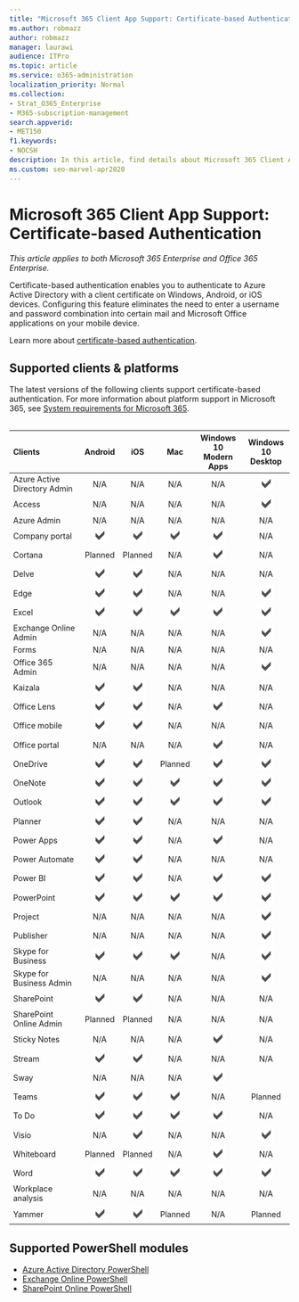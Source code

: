 ```yaml
---
title: "Microsoft 365 Client App Support: Certificate-based Authentication"
ms.author: robmazz
author: robmazz
manager: laurawi
audience: ITPro
ms.topic: article
ms.service: o365-administration
localization_priority: Normal
ms.collection: 
- Strat_O365_Enterprise
- M365-subscription-management
search.appverid:
- MET150
f1.keywords:
- NOCSH
description: In this article, find details about Microsoft 365 Client App support for certificate-based authentication..
ms.custom: seo-marvel-apr2020
---
```


# Microsoft 365 Client App Support: Certificate-based Authentication

*This article applies to both Microsoft 365 Enterprise and Office 365 Enterprise.*

Certificate-based authentication enables you to authenticate to Azure Active Directory with a client certificate on Windows, Android, or iOS devices. Configuring this feature eliminates the need to enter a username and password combination into certain mail and Microsoft Office applications on your mobile device.

Learn more about [certificate-based authentication](https://docs.microsoft.com/azure/active-directory/authentication/active-directory-certificate-based-authentication-get-started).

## Supported clients & platforms

The latest versions of the following clients support certificate-based authentication. For more information about platform support in Microsoft 365, see [System requirements for Microsoft 365](https://www.microsoft.com/microsoft-365/microsoft-365-and-office-resources).
<br>
<br>

| Clients | Android | iOS | Mac| Windows 10 <br> Modern Apps| Windows 10 <br> Desktop |
|:---|:---:|:---:|:---:|:---:|:---:|
| Azure Active Directory Admin | N/A | N/A | N/A | N/A | ![Supported](../media/check-mark.png) |
| Access | N/A | N/A | N/A | N/A | ![Supported](../media/check-mark.png) |
| Azure Admin | N/A | N/A | N/A | N/A | N/A |
| Company portal | ![Supported](../media/check-mark.png) | ![Supported](../media/check-mark.png) | ![Supported](../media/check-mark.png) | ![Supported](../media/check-mark.png) | N/A |
| Cortana | Planned | Planned | N/A | ![Supported](../media/check-mark.png) | N/A |
| Delve | ![Supported](../media/check-mark.png) | ![Supported](../media/check-mark.png) | N/A | N/A | N/A |
| Edge | ![Supported](../media/check-mark.png) | ![Supported](../media/check-mark.png) | N/A | N/A | ![Supported](../media/check-mark.png) |
| Excel | ![Supported](../media/check-mark.png) | ![Supported](../media/check-mark.png) | ![Supported](../media/check-mark.png) | ![Supported](../media/check-mark.png) | ![Supported](../media/check-mark.png) |
| Exchange Online Admin | N/A | N/A | N/A | N/A | ![Supported](../media/check-mark.png) |
| Forms | N/A | N/A | N/A | N/A | N/A |
| Office 365 Admin | N/A | N/A | N/A | N/A | ![Supported](../media/check-mark.png) |  |
| Kaizala | ![Supported](../media/check-mark.png) | ![Supported](../media/check-mark.png) | N/A | N/A | N/A |
| Office Lens| ![Supported](../media/check-mark.png) | ![Supported](../media/check-mark.png) | N/A | ![Supported](../media/check-mark.png) | N/A |
| Office mobile | ![Supported](../media/check-mark.png) | ![Supported](../media/check-mark.png) | N/A | N/A | N/A |
| Office portal | N/A | N/A | N/A | ![Supported](../media/check-mark.png) | N/A |
| OneDrive | ![Supported](../media/check-mark.png) | ![Supported](../media/check-mark.png) | Planned | ![Supported](../media/check-mark.png) | ![Supported](../media/check-mark.png) |
| OneNote | ![Supported](../media/check-mark.png) | ![Supported](../media/check-mark.png) | ![Supported](../media/check-mark.png) | ![Supported](../media/check-mark.png) | ![Supported](../media/check-mark.png) |
| Outlook | ![Supported](../media/check-mark.png) | ![Supported](../media/check-mark.png) | ![Supported](../media/check-mark.png) | ![Supported](../media/check-mark.png) | ![Supported](../media/check-mark.png) |
| Planner | ![Supported](../media/check-mark.png) | ![Supported](../media/check-mark.png) | N/A | N/A | N/A |
| Power Apps | ![Supported](../media/check-mark.png) | ![Supported](../media/check-mark.png) | N/A | ![Supported](../media/check-mark.png) | N/A |
| Power Automate | ![Supported](../media/check-mark.png) | ![Supported](../media/check-mark.png) | N/A | N/A | N/A |
| Power BI | ![Supported](../media/check-mark.png) | ![Supported](../media/check-mark.png) | N/A | ![Supported](../media/check-mark.png) | ![Supported](../media/check-mark.png) |
| PowerPoint | ![Supported](../media/check-mark.png) | ![Supported](../media/check-mark.png) | ![Supported](../media/check-mark.png) | ![Supported](../media/check-mark.png) | ![Supported](../media/check-mark.png) |
| Project | N/A | N/A | N/A | N/A | ![Supported](../media/check-mark.png) |
| Publisher | N/A | N/A | N/A | N/A | ![Supported](../media/check-mark.png) |
| Skype for Business | ![Supported](../media/check-mark.png) | ![Supported](../media/check-mark.png) | ![Supported](../media/check-mark.png) | N/A | ![Supported](../media/check-mark.png) |
| Skype for Business Admin | N/A | N/A | N/A | N/A | ![Supported](../media/check-mark.png) |
| SharePoint | ![Supported](../media/check-mark.png) | ![Supported](../media/check-mark.png) | N/A | N/A | N/A |
| SharePoint Online Admin | Planned | Planned | N/A | N/A | N/A |
| Sticky Notes | N/A | N/A | N/A | ![Supported](../media/check-mark.png) | N/A |
| Stream | ![Supported](../media/check-mark.png) | ![Supported](../media/check-mark.png) | N/A | N/A | N/A |
| Sway | N/A | N/A | N/A | ![Supported](../media/check-mark.png) |  |
| Teams | ![Supported](../media/check-mark.png) | ![Supported](../media/check-mark.png) | ![Supported](../media/check-mark.png) | N/A | Planned |
| To Do | ![Supported](../media/check-mark.png) | ![Supported](../media/check-mark.png) | ![Supported](../media/check-mark.png) | ![Supported](../media/check-mark.png) | N/A |
| Visio | N/A | ![Supported](../media/check-mark.png) | N/A | N/A | ![Supported](../media/check-mark.png) |
| Whiteboard | Planned | Planned | N/A | ![Supported](../media/check-mark.png) | N/A |
| Word | ![Supported](../media/check-mark.png) | ![Supported](../media/check-mark.png) | ![Supported](../media/check-mark.png) | ![Supported](../media/check-mark.png) | ![Supported](../media/check-mark.png) |
| Workplace analysis | N/A | N/A | N/A | N/A | N/A |
| Yammer | ![Supported](../media/check-mark.png) | ![Supported](../media/check-mark.png) | Planned | N/A | Planned |

## Supported PowerShell modules

- [Azure Active Directory PowerShell](https://docs.microsoft.com/powershell/azure/active-directory/overview?view=azureadps-2.0)
- [Exchange Online PowerShell](https://docs.microsoft.com/powershell/exchange/exchange-online-powershell)
- [SharePoint Online PowerShell](https://docs.microsoft.com/powershell/sharepoint/sharepoint-online/connect-sharepoint-online)

